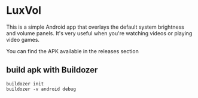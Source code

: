 # LuxVol
This is a simple Android app that overlays the default system brightness and volume panels. It's very useful when you're watching videos or playing video games.

You can find the APK available in the releases section

## build apk with Buildozer
```
buildozer init
buildozer -v android debug
```
